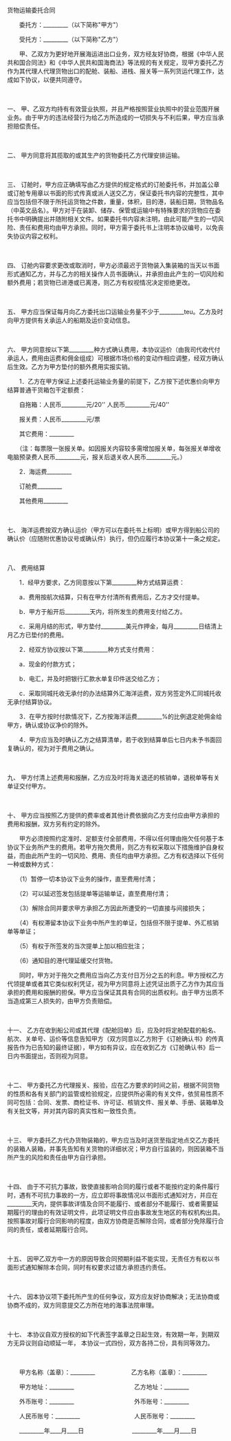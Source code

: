 



货物运输委托合同



 

　　委托方：_________（以下简称"甲方"）　　

　　受托方：_________（以下简称"乙方"）　　

　　甲、乙双方为更好地开展海运进出口业务，双方经友好协商，根据《中华人民共和国合同法》和《中华人民共和国海商法》等法规的有关规定，现甲方委托乙方作为其代理人代理货物出口的配舱、装船、进栈、报关等一系列货运代理工作，达成如下协议，以便共同遵守。

　　

一、
甲、乙双方均持有有效营业执照，并且严格按照营业执照中的营业范围开展业务。由于甲方的违法经营行为给乙方所造成的一切损失与不利后果，甲方应当承担赔偿责任。

　　

二、
甲方同意将其揽取的或其生产的货物委托乙方代理安排运输。

　　

三、
订舱时，甲方应正确填写由乙方提供的规定格式的订舱委托书，并加盖公章或订舱专用章以书面的形式传真或派人送交乙方，保证委托书内容的完整性，其中应当包括但不限于所托运货物之件数，重量，体积，目的港，装船日期，货物品名（中英文品名）。甲方对于在装卸、储存、保管或运输中有特殊要求的货物应在委托书中明确提出并随附相关文件。如果委托书内容未注明，由此可能产生的一切风险、责任和费用均由甲方承担。同时，甲方需于委托书上注明本协议编号，以免丧失协议内容之权利。

　　

四、
订舱内容要求更改或取消时，甲方必须最迟于货物装入集装箱的当天以书面形式通知乙方，并与乙方的相关操作人员书面确认，并承担由此产生的一切风险和额外费用；若货物已进港或已离港，则乙方有权视情况决定拒绝更改。

　　

五、
甲方应当保证每月向乙方委托出口运输业务量不少于_________teu。乙方及时向甲方提供有关承运人的船期及运价变动信息。

　　

六、
甲方同意按以下第_________种方式确认费用，本协议运价（由我司代收代付承运人，费用由运费和佣金组成）可根据市场价格的变动作相应调整，经双方确认后生效。乙方为甲方垫付的额外费用实报实销。

　　1．乙方在甲方保证上述委托运输业务量的前提下，乙方按下述优惠价向甲方结算普通干货箱包干定额费：

　　自拖箱：人民币_________元/20'' 人民币_________元/40''

　　报关费：人民币_________元/票

　　其它费用：_________

　　（注：每票限一张报关单。如因报关内容较多需增加报关单，每张报关单增收电脑预录费人民币_________元，报关后退关收人民币_________元。）

　　2．海运费_________

　　订舱费_________

　　其他费用_________

　　

七、
海洋运费按双方确认运价（甲方可以在委托书上标明）或甲方得到船公司的确认价（应随附优惠协议号或确认件）执行，但仍应履行本协议第十一条之规定。

　　

八、
费用结算

　　1．经甲方要求，乙方同意按以下第_________种方式结算运费：

　　a．费用按航次结算，只有在甲方付清所有费用后，乙方才交付提单。

　　b．甲方于船开后_________天内，将所发生的费用支付给乙方。

　　c．采用月结的形式，甲方垫付_________美元作押金，每月_________日结清上月乙方已垫付的费用。

　　2．经双方协议按以下第_________种方式支付费用：

　　a．现金的付款方式；

　　b．电汇，并及时把银行汇款水单复印件送交给乙方；

　　c．采取同城托收无承付的办法结算外汇海洋运费，双方另签定外汇同城托收无承付结算协议。

　　3．在甲方按时付款情况下，乙方按海洋运费_________%的比例退定舱佣金给甲方，确认或协议净价的除外。

　　4．甲方应当及时确认乙方之结算清单，若于收到结算单后七日内未予书面回复确认的，视为对于费用之确认。

　　

九、
甲方付清上述费用和报酬，乙方应及时将海关退还的核销单，退税单等有关单证交付甲方。

　　

十、
甲方应当按照乙方提供的费率或者其他计费依据向乙方支付应由甲方承担的费用和报酬，双方另有约定的除外。

　　甲方必须按照约定准时、足额支付全部费用，不得以任何理由拖欠任何基于本协议下业务所产生的费用。若甲方拖欠费用，则乙方有权采取以下措施维护自身权益，而由此所产生的一切风险、费用、责任均由甲方承担。乙方有权选择以下任何一种或数种方式：

　　（1）暂停一切本协议下业务的操作，直至费用付清；

　　（2）可以延迟签发包括提单等运输单证，直至费用付清；

　　（3）解除合同并要求甲方承担乙方因此所遭受的一切直接与间接损失；

　　（4）有权滞留本协议下业务中所产生的单证，包括但不限于提单、外汇核销单等单证；

　　（5）有权于所签发的当次提单上加以相应批注；

　　（6）通知目的港代理延缓交付货物。

　　同时，甲方对于拖欠之费用应当向乙方支付日万分之五的利息。甲方授权乙方代领提单或者其它类似权利凭证，视为甲方同意将上述凭证出质于乙方作为其应当承担的费用和报酬的担保。甲方应当保证其具有合同的出质权利。由于甲方出质不当造成第三人损失的，由甲方负责赔偿。

　　

十一、
乙方在收到船公司或其代理《配舱回单》后，应及时将定舱配载的船名、航次、关单号、运价等信息告知甲方（双方同意以乙方附于《订舱确认书》的传真报告作为已告知的最终证据），甲方如有异议，应在收到乙方《订舱确认书》后一日内书面提出，否则视为同意。

　　

十二、
甲方委托乙方代理报关、报验，应在乙方要求的时间之前，根据不同货物的性质和各有关部门的监管或检验规定，应提供所必需的有关文件，依贸易性质不同可包括：合同、发票、商检证书、许可证、核销文件、报关单、手册、装箱单及有关批文等，并对其内容的真实性和一致性负责。

　　

十三、
甲方委托乙方代办货物装箱的，甲方应当及时送货至指定地点交乙方委托的装箱人装箱，并事先告知有关货物的详细状况；甲方自行监装的，则因装箱不当所产生的风险和责任由甲方自行承担。

　　

十四、
由于不可抗力事故，致使直接影响合同的履行或者不能按约定的条件履行时，遇有不可抗力事故的一方，应立即将事故情况以书面形式通知对方，并应在_________天内，提供事故详情及合同不能履行、或者部分不能履行、或者需要延期履行的理由的有效证明文件，此项证明文件应由事故发生地区的有权机构出具。按照事故对履行合同影响的程度，由双方协商是否解除合同，或者部分免除履行合同的责任，或者延期履行合同。

　　

十五、
因甲乙双方中一方的原因导致合同预期利益不能实现，无责任方有权以书面形式通知解除本合同，同时有权要求过错方承担违约责任。

　　

十六、
因本协议项下委托所产生的任何争议，双方应友好协商解决；无法协商或协商不成的，双方同意提交乙方所在地的海事法院审理。

　　

十七、
本协议自双方授权的如下代表签字盖章之日起生效，有效期一年，到期双方无异议则自动顺延一年， 本协议一式四份，双方各持二份，具有同等效力。

　　

　　甲方名称（盖章）：_________　　　　　　乙方名称（盖章）：_________　　

　　甲方地址：_________　　　　　　　　　　乙方地址：_________　　

　　外币账号：_________　　　　　　　　　　外币账号：_________　　

　　人民币账号：_________　　　　　　　　　人民币账号：_________　　

　　_________年____月____日　　　　　　　　_________年____月____日